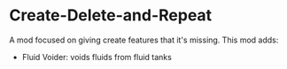 # Create-Delete-and-Repeat
A mod focused on giving create features that it's missing.
This mod adds:
- Fluid Voider: voids fluids from fluid tanks
